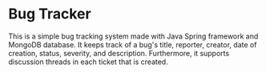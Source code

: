 # Bug Tracker

This is a simple bug tracking system made with Java Spring framework and MongoDB database. It keeps track of a bug's title, reporter, creator, date of creation, status, severity, and description. Furthermore, it supports discussion threads in each ticket that is created.
